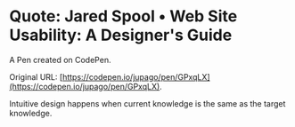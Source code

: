 # Quote:  Jared Spool • Web Site Usability: A Designer's Guide

A Pen created on CodePen.

Original URL: [https://codepen.io/jupago/pen/GPxqLX](https://codepen.io/jupago/pen/GPxqLX).

Intuitive design happens when current knowledge is the same as the target knowledge.